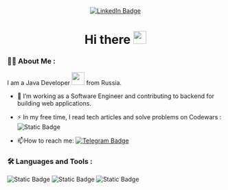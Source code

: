 <div  id="badges" align="center">
  <a href="https://www.linkedin.com/in/maxtarasoff/">
    <img src="https://img.shields.io/badge/LinkedIn-blue?style=for-the-badge&logo=linkedin&logoColor=white" alt="LinkedIn Badge"/>
  </a>
</div>
<img src="https://komarev.com/ghpvc/?username=MaxTarasoff&style=flat-square&color=blue" alt=""/>
<h1 align="center">
  Hi there
  <img src="https://media.giphy.com/media/hvRJCLFzcasrR4ia7z/giphy.gif" width="30px"/>
</h1>

### :man_technologist: About Me :
I am a Java Developer <img src="https://media.giphy.com/media/WUlplcMpOCEmTGBtBW/giphy.gif" width="30"> from Russia.

- :telescope: I’m working as a Software Engineer and contributing to backend for building web applications.

- :zap: In my free time, I read tech articles and solve problems on Codewars : ![Static Badge](https://www.codewars.com/users/Max%20Tarasoff/badges/small)


- :mailbox:How to reach me: [![Telegram Badge](https://img.shields.io/badge/MaxTarasoff-blue?style=flat&logo=Telegram&logoColor=white)](https://t.me/maxtarasoff)

### :hammer_and_wrench: Languages and Tools :

![Static Badge](https://img.shields.io/badge/Java-red?style=for-the-badge&logo=java&logoColor=white)
![Static Badge](https://img.shields.io/badge/SpringFramework-green?style=for-the-badge&logo=Spring&logoColor=white)
![Static Badge](https://img.shields.io/badge/PostgreSQL-316192?style=for-the-badge&logo=PostgreSQL&logoColor=white)


<!--
**Maxtarasoff/MaxTarasoff** is a ✨ _special_ ✨ repository because its `README.md` (this file) appears on your GitHub profile.

Here are some ideas to get you started:

- 🔭 I’m currently working on ...
- 🌱 I’m currently learning ...
- 👯 I’m looking to collaborate on ...
- 🤔 I’m looking for help with ...
- 💬 Ask me about ...
- 📫 How to reach me: ...
- 😄 Pronouns: ...
- ⚡ Fun fact: ...
-->
